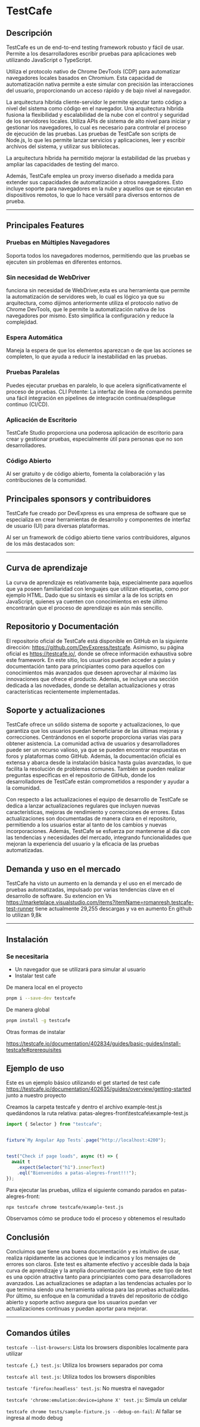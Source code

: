 # TestCafe

## Descripción 
TestCafe es un de end-to-end testing framework robusto y fácil de usar. Permite a los desarrolladores escribir pruebas para aplicaciones web utilizando JavaScript o TypeScript.

Utiliza el protocolo nativo de Chrome DevTools (CDP) para automatizar navegadores locales basados en Chromium. Esta capacidad de automatización nativa permite a este simular con precisión las interacciones del usuario, proporcionando un acceso rápido y de bajo nivel al navegador.

La arquitectura híbrida cliente-servidor le permite ejecutar tanto código a nivel del sistema como código en el navegador. Una arquitectura híbrida fusiona  la flexibilidad y escalabilidad de la nube con el control y seguridad de los servidores locales.
Utiliza APIs de sistema de alto nivel para iniciar y gestionar los navegadores, lo cual es necesario para controlar el proceso de ejecución de las pruebas. Las pruebas de TestCafe son scripts de Node.js, lo que les permite lanzar servicios y aplicaciones, leer y escribir archivos del sistema, y utilizar sus bibliotecas.

La arquitectura híbrida ha permitido mejorar la estabilidad de las pruebas y ampliar las capacidades de testing del marco.

Además, TestCafe emplea un proxy inverso diseñado a medida para extender sus capacidades de automatización a otros navegadores. Esto incluye soporte para navegadores en la nube y aquellos que se ejecutan en dispositivos remotos, lo que lo hace versátil para diversos entornos de prueba.

---

## Principales Features

### Pruebas en Múltiples Navegadores

Soporta todos los navegadores modernos, permitiendo que las pruebas se ejecuten sin problemas en diferentes entornos.

### Sin necesidad de WebDriver

funciona sin necesidad de WebDriver,esta es una herramienta que permite la automatización de servidores web, lo cual es lógico ya que su arquitectura, como dijimos anteriormente utiliza el protocolo nativo de Chrome DevTools, que le permite la automatización nativa de los navegadores por mismo. Esto simplifica la configuración y reduce la complejidad.

### Espera Automática

Maneja la espera de que los elementos aparezcan o de que las acciones se completen, lo que ayuda a reducir la inestabilidad en las pruebas.

### Pruebas Paralelas

Puedes ejecutar pruebas en paralelo, lo que acelera significativamente el proceso de pruebas.
CLI Potente: La interfaz de línea de comandos permite una fácil integración en pipelines de integración continua/despliegue continuo (CI/CD).

### Aplicación de Escritorio

TestCafe Studio proporciona una poderosa aplicación de escritorio para crear y gestionar pruebas, especialmente útil para personas que no son desarrolladores.

### Código Abierto

Al ser gratuito y de código abierto, fomenta la colaboración y las contribuciones de la comunidad.

## Principales sponsors y contribuidores

TestCafe fue creado por DevExpress es una empresa de software que se especializa en crear herramientas de desarrollo y componentes de interfaz de usuario (UI) para diversas plataformas.

Al ser un framework de código abierto tiene varios contribuidores, algunos  de los más destacados son: 

---

## Curva de aprendizaje 
La curva de aprendizaje es relativamente baja, especialmente para aquellos que ya poseen familiaridad con lenguajes que utilizan etiquetas, como por ejemplo HTML. Dado que su sintaxis es similar a la de los scripts en JavaScript, quienes ya cuenten con conocimientos en este último encontrarán que el proceso de aprendizaje es aún más sencillo.

## Repositorio y Documentación
El repositorio oficial de TestCafe está disponible en GitHub en la siguiente dirección: https://github.com/DevExpress/testcafe. Asimismo, su página oficial es https://testcafe.io/, donde se ofrece información exhaustiva sobre este framework. En este sitio, los usuarios pueden acceder a guías y documentación tanto para principiantes como para aquellos con conocimientos más avanzados que deseen aprovechar al máximo las innovaciones que ofrece el producto. Además, se incluye una sección dedicada a las novedades, donde se detallan actualizaciones y otras características recientemente implementadas.

## Soporte y actualizaciones
TestCafe ofrece un sólido sistema de soporte y actualizaciones, lo que garantiza que los usuarios puedan beneficiarse de las últimas mejoras y correcciones.
Centrándonos en el soporte proporciona varias vías para obtener asistencia. La comunidad activa de usuarios y desarrolladores puede ser un recurso valioso, ya que se pueden encontrar respuestas en foros y plataformas como GitHub. Además, la documentación oficial es extensa y abarca desde la instalación básica hasta guías avanzadas, lo que facilita la resolución de problemas comunes. También se pueden realizar preguntas específicas en el repositorio de GitHub, donde los desarrolladores de TestCafe están comprometidos a responder y ayudar a la comunidad.

Con respecto a las actualizaciones el equipo de desarrollo de TestCafe se dedica a lanzar actualizaciones regulares que incluyen nuevas características, mejoras de rendimiento y correcciones de errores. Estas actualizaciones son documentadas de manera clara en el repositorio, permitiendo a los usuarios estar al tanto de los cambios y nuevas incorporaciones. Además, TestCafe se esfuerza por mantenerse al día con las tendencias y necesidades del mercado, integrando funcionalidades que mejoran la experiencia del usuario y la eficacia de las pruebas automatizadas.

## Demanda y uso en el mercado
TestCafe ha visto un aumento en la demanda y el uso en el mercado de pruebas automatizadas, impulsado por varias tendencias clave en el desarrollo de software.
Su extencion en Vs https://marketplace.visualstudio.com/items?itemName=romanresh.testcafe-test-runner
tiene actualmente 29,255 descargas y va en aumento 
En github lo utilizan 9,8k

---

## Instalación
### Se necesitaria

* Un navegador que se utilizará para simular al usuario
* Instalar test cafe

De manera local en el proyecto
```bash
pnpm i --save-dev testcafe
```

De manera global
```bash
pnpm install -g testcafe 
```
Otras formas de instalar

https://testcafe.io/documentation/402834/guides/basic-guides/install-testcafe#prerequisites 

## Ejemplo de uso
Este es un ejemplo básico utilizando el get started de test cafe https://testcafe.io/documentation/402635/guides/overview/getting-started  junto a nuestro proyecto

Creamos la carpeta testcafe y dentro el archivo example-test.js quedándonos la ruta relativa: patas-alegres-front\testcafe\example-test.js

```javascript
import { Selector } from "testcafe";


fixture`My Angular App Tests`.page("http://localhost:4200");


test("Check if page loads", async (t) => {
  await t
    .expect(Selector("h1").innerText)
    .eql("Bienvenidos a patas-alegres-front!!!");
});
```

Para ejecutar las pruebas, utiliza el siguiente comando parados en patas-alegres-front:
```bash
npx testcafe chrome testcafe/example-test.js
```

Observamos cómo se produce todo el proceso y obtenemos el resultado

## Conclusión
Concluimos que tiene una buena documentación y es intuitivo de usar, realiza rápidamente las acciones que le indicamos y los mensajes de errores son claros. Este test es altamente efectivo y accesible dada la baja curva de aprendizaje y la amplia documentación que tiene, este tipo de test es una opción atractiva tanto para principiantes como para desarrolladores avanzados. Las actualizaciones se adaptan a las tendencias actuales por lo que termina siendo una herramienta valiosa para las pruebas actualizadas. Por último, su enfoque en la comunidad a través del repositorio de código abierto y soporte activo asegura que los usuarios puedan ver actualizaciones continuas y puedan aportar para mejorar.

---

## Comandos útiles

`testcafe --list-browsers`: Lista los browsers disponibles localmente para utilizar

`testcafe {,} test.js`: Utiliza los browsers separados por coma

`testcafe all test.js`: Utiliza todos los browsers disponibles

`testcafe 'firefox:headless' test.js`: No muestra el navegador

`testcafe 'chrome:emulation:device=iphone X' test.js`: Simula un celular

`testcafe chrome tests/sample-fixture.js --debug-on-fail`: Al fallar se ingresa al modo debug

